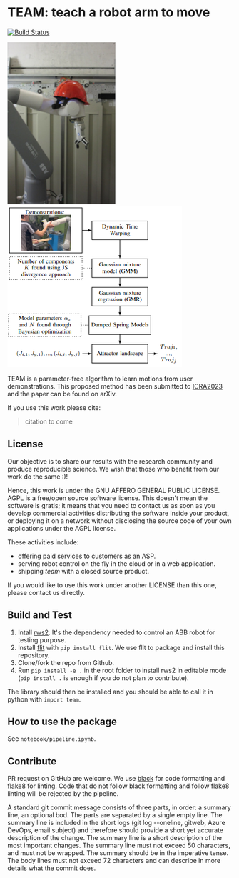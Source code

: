 # TEAM: teach a robot arm to move

[![Build Status](https://dev.azure.com/devsdb/CRD-NT_ARCO/_apis/build/status/SchindlerReGIS.team?repoName=SchindlerReGIS%2Fteam&branchName=main)](https://dev.azure.com/devsdb/CRD-NT_ARCO/_build/latest?definitionId=1211&repoName=SchindlerReGIS%2Fteam&branchName=main)


![ABB robot with a helmet](robot.jpg)
![ABB robot with a helmet](flowchart.png)

TEAM is a parameter-free algorithm to learn motions from user demonstrations.
This proposed method has been submitted to [ICRA2023](https://www.icra2023.org/) and the paper can be found on arXiv.

If you use this work please cite:

> citation to come

## License

Our objective is to share our results with the research community and produce reproducible science.
We wish that those who benefit from our work do the same :)!

Hence, this work is under the GNU AFFERO GENERAL PUBLIC LICENSE.
AGPL is a free/open source software license.
This doesn't mean the software is gratis; it means that you need to contact us as soon as you develop commercial activities distributing the software inside your product, or deploying it on a network without disclosing the source code of your own applications under the AGPL license.

These activities include:

* offering paid services to customers as an ASP.
* serving robot control on the fly in the cloud or in a web application.
* shipping _team_ with a closed source product.

If you would like to use this work under another LICENSE than this one, please contact us directly.

## Build and Test

1. Intall [rws2](https://github.com/SchindlerReGIS/rws2).
   It's the dependency needed to control an ABB robot for testing purpose.
2. Install [flit](https://github.com/pypa/flit) with `pip install flit`.
We use flit to package and install this repository.
3. Clone/fork the repo from Github.
4. Run `pip install -e .` in the root folder to install rws2 in editable mode (`pip install .` is enough if you do not plan to contribute).

The library should then be installed and you should be able to call it in python with `import team`.

## How to use the package

See `notebook/pipeline.ipynb`.

## Contribute

PR request on GitHub are welcome.
We use [black](https://github.com/psf/black) for code formatting and [flake8](https://github.com/pycqa/flake8) for linting.
Code that do not follow black formatting and follow flake8 linting will be rejected by the pipeline.

A standard git commit message consists of three parts, in order: a summary line, an optional bod.
The parts are separated by a single empty line.
The summary line is included in the short logs (git log --oneline, gitweb, Azure DevOps, email subject) and therefore should provide a short yet accurate description of the change.
The summary line is a short description of the most important changes. The summary line must not exceed 50 characters, and must not be wrapped. The summary should be in the imperative tense.
The body lines must not exceed 72 characters and can describe in more details what the commit does.
